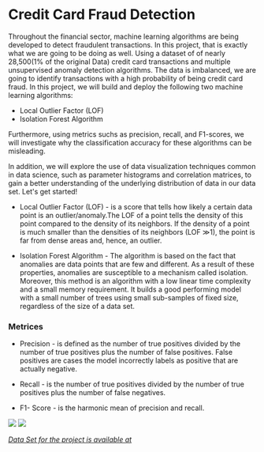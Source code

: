 # Credit Card Fraud Detection

Throughout the financial sector, machine learning algorithms are being developed to detect fraudulent transactions.  In this project, that is exactly what we are going to be doing as well.  Using a dataset of of nearly 28,500(1% of the original Data) credit card transactions and multiple unsupervised anomaly detection algorithms. The data is imbalanced, we are going to identify transactions with a high probability of being credit card fraud.  In this project, we will build and deploy the following two machine learning algorithms:

* Local Outlier Factor (LOF)
* Isolation Forest Algorithm

Furthermore, using metrics suchs as precision, recall, and F1-scores, we will investigate why the classification accuracy for these algorithms can be misleading.

In addition, we will explore the use of data visualization techniques common in data science, such as parameter histograms and correlation matrices, to gain a better understanding of the underlying distribution of data in our data set. Let's get started!  
  
* Local Outlier Factor (LOF) -  is a score that tells how likely a certain data point is an outlier/anomaly.The LOF of a point tells the density of this point compared to the density of its neighbors. If the density of a point is much smaller than the densities of its neighbors (LOF ≫1), the point is far from dense areas and, hence, an outlier.  

* Isolation Forest Algorithm - The algorithm is based on the fact that anomalies are data points that are few and different. As a result of these properties, anomalies are susceptible to a mechanism called isolation. Moreover, this method is an algorithm with a low linear time complexity and a small memory requirement. It builds a good performing model with a small number of trees using small sub-samples of fixed size, regardless of the size of a data set.  
  

### Metrices  

* Precision - is defined as the number of true positives divided by the number of true positives plus the number of false positives. False positives are cases the model incorrectly labels as positive that are actually negative.

* Recall - is the number of true positives divided by the number of true positives plus the number of false negatives.

* F1- Score -  is the harmonic mean of precision and recall.

![](https://cdn-images-1.medium.com/max/1400/1*6NkN_LINs2erxgVJ9rkpUA.png)
![](https://cdn-images-1.medium.com/max/800/1*UJxVqLnbSj42eRhasKeLOA.png)


[*Data Set for the project is available at*](https://www.kaggle.com/mlg-ulb/creditcardfraud/downloads/creditcardfraud.zip/3) 

